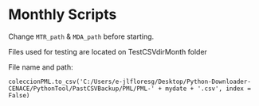 # Monthly Scripts

Change `MTR_path` & `MDA_path` before starting.

Files used for testing are located on TestCSVdirMonth folder

File name and path:
```
coleccionPML.to_csv('C:/Users/e-jlfloresg/Desktop/Python-Downloader-CENACE/PythonTool/PastCSVBackup/PML/PML-' + mydate + '.csv', index = False)
```
